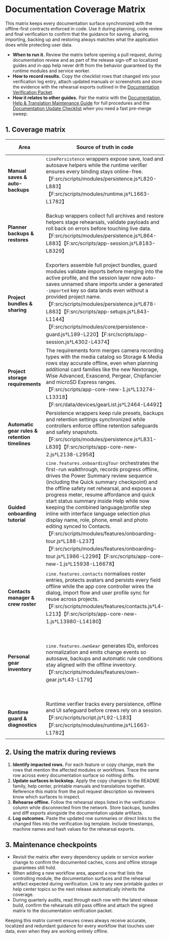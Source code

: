 # Documentation Coverage Matrix

This matrix keeps every documentation surface synchronized with the offline-first
contracts enforced in code. Use it during planning, code review and final
verification to confirm that the guidance for saving, sharing, importing,
backing up and restoring always matches what the application does while
protecting user data.

- **When to run it.** Review the matrix before opening a pull request, during
  documentation review and as part of the release sign-off so localized guides
  and in-app help never drift from the behavior guaranteed by the runtime
  modules and service worker.
- **How to record results.** Copy the checklist rows that changed into your
  verification log entry, attach updated manuals or screenshots and store the
  evidence with the rehearsal exports outlined in the
  [Documentation Verification Packet](documentation-verification-packet.md).
- **How it relates to other guides.** Pair the matrix with the
  [Documentation, Help & Translation Maintenance Guide](documentation-maintenance.md)
  for full procedures and the [Documentation Update Checklist](documentation-update-checklist.md)
  when you need a fast pre-merge sweep.

## 1. Coverage matrix

| Area | Source of truth in code | README family | In-app help & hover copy | Printable runbooks | Translation surfaces | Verification notes |
| --- | --- | --- | --- | --- | --- | --- |
| **Manual saves & auto-backups** | `cinePersistence` wrappers expose save, load and autosave helpers while the runtime verifier ensures every binding stays online-free.【F:src/scripts/modules/persistence.js†L820-L883】【F:src/scripts/modules/runtime.js†L1663-L1782】 | `README.md` → *Saving & Project Management*, localized equivalents. | Help topics under **Saving projects**, hover help on **Save** and autosave status overlays. | `docs/offline-readiness.md`, `docs/operations-checklist.md`. | `src/scripts/translations.js` entries `save*`, `autosave*`, `backupGuardian*`. | Capture manual save + autosave rehearsal, log selector timestamps, archive diff export.
| **Planner backups & restores** | Backup wrappers collect full archives and restore helpers stage rehearsals, validate payloads and roll back on errors before touching live data.【F:src/scripts/modules/persistence.js†L864-L883】【F:src/scripts/app-session.js†L8183-L8329】 | `README.md` → *Backup & Recovery*, *Emergency Recovery Playbook*. | Help topics under **Backups**, the **Data & Storage dashboard** article, restore dialogs and forced pre-restore backup notices.【F:index.html†L4275-L4355】 | `docs/save-share-restore-reference.md`, `docs/backup-rotation-guide.md`. | `src/scripts/translations.js` entries `backup*`, `restore*`, `compareVersions*`. | Store fresh `planner-backup.json`, rehearse restore in isolated profile, attach runtime guard output.
| **Project bundles & sharing** | Exporters assemble full project bundles, guard modules validate imports before merging into the active profile, and the session layer now auto-saves unnamed share imports under a generated `-imported` key so data lands even without a provided project name.【F:src/scripts/modules/persistence.js†L878-L883】【F:src/scripts/app-setups.js†L843-L1144】【F:src/scripts/modules/core/persistence-guard.js†L189-L220】【F:src/scripts/app-session.js†L4302-L4374】 | `README.md` → *Sharing & Imports*, *Save, Share & Import Drill*. | Help topics for **Project bundles**, hover help on **Export project**/**Import project**. | `docs/save-share-restore-reference.md`, `docs/offline-readiness.md`. | `src/scripts/translations.js` entries `exportProject*`, `importProject*`, `shareBundle*`. | Export project bundle, import on verification profile, record incident notes diff and confirm unnamed payloads appear under an `-imported` title.
| **Project storage requirements** | The requirements form merges camera recording types with the media catalog so Storage & Media rows stay accurate offline, even when planning additional card families like the new Nextorage, Wise Advanced, Exascend, Pergear, Chipfancier and microSD Express ranges.【F:src/scripts/app-core-new-1.js†L13274-L13318】【F:src/data/devices/gearList.js†L2464-L4492】 | `README.md` → *Everyday Workflow* step 4; localized equivalents. | Storage section in the project dialog help text and offline walkthroughs. | `docs/offline-readiness.md` (Storage hygiene), `docs/operations-checklist.md`. | `src/scripts/translations.js` entries `storageNeeds*`. | Add and restore storage rows covering CFexpress, CFast, SD and microSD media during rehearsal, confirm autosave captures the entries, and verify the Recording Frame Rate field announces the allowed 1–max fps range for the selected sensor mode while preserving the entered value across saves and exports.
| **Automatic gear rules & retention timelines** | Persistence wrappers keep rule presets, backups and retention settings synchronized while controllers enforce offline retention safeguards and safety snapshots.【F:src/scripts/modules/persistence.js†L831-L839】【F:src/scripts/app-core-new-2.js†L2138-L2958】 | `README.md` → *Automatic Gear Rules*, *Data & Storage Overview*. | Help topics under **Automatic gear rules**, retention warnings in dialogs. | `docs/auto-gear-rule-options.md`, `docs/testing-plan.md`. | `src/scripts/translations.js` entries `autoGear*`, `retention*`. | Export `auto-gear-rules-*.json`, confirm retention summary, capture verification screenshot.
| **Guided onboarding tutorial** | `cine.features.onboardingTour` orchestrates the first-run walkthrough, records progress offline, drives the Power Summary review sequence (including the Quick summary checkpoint) and the offline safety net rehearsal, and exposes a progress meter, resume affordance and quick start status summary inside Help while now keeping the combined language/profile step inline with interface language selection plus display name, role, phone, email and photo editing synced to Contacts.【F:src/scripts/modules/features/onboarding-tour.js†L188-L237】【F:src/scripts/modules/features/onboarding-tour.js†L1986-L2296】【F:src/scripts/app-core-new-1.js†L15938-L16678】 | `README.md` → *Quick Start* (guided tutorial step). | Help dialog quick start checklist button, copy, progress status and anchored popups that highlight the live controls crews are rehearsing. | `docs/documentation-update-checklist.md` (first-run rehearsal). | `src/scripts/translations.js` entries `onboardingTour*`, `helpOnboardingTutorialCopy`. | Launch the tutorial offline, confirm the language/profile card synchronizes with the header selector before continuing, the Power Summary step highlights Results, the offline safety net step calls out the indicator and autosave safeguards, the Quick summary checkpoint card is called out, the meter reflects saved progress, the resume hint reports counts after reopening, the quick start status reports completed/total counts plus the most recent completed step with a relative timestamp and the next workflow, each anchored popup allows interacting with the highlighted controls before advancing, skip/complete persistence holds and replay works from Help.
| **Contacts manager & crew roster** | `cine.features.contacts` normalises roster entries, protects avatars and persists every field offline while the app core controller wires the dialog, import flow and user profile sync for reuse across projects.【F:src/scripts/modules/features/contacts.js†L4-L213】【F:src/scripts/app-core-new-1.js†L13980-L14180】 | `README.md` → *Saving & Project Management* (“Crew contacts stay reusable”), localized equivalents. | Contacts dialog controls, roster toolbar, import hint and profile editors inside **Contacts** with their help anchors.【F:index.html†L7345-L7410】 | `docs/save-share-restore-reference.md` (roster retention safeguards).【F:docs/save-share-restore-reference.md†L15-L17】 | `src/scripts/translations.js` entries `contacts.*`.【F:src/scripts/translations.js†L150-L213】 | Add a contact with avatar, link it to a crew row, import a `.vcf` offline and confirm autosave/backups record the roster before closing the dialog.【F:src/scripts/modules/features/contacts.js†L148-L213】
| **Personal gear inventory** | `cine.features.ownGear` generates IDs, enforces normalization and emits change events so autosave, backups and automatic rule conditions stay aligned with the offline inventory.【F:src/scripts/modules/features/own-gear.js†L43-L179】 | `README.md` → *Saving & Project Management* (“Personal gear inventory stays in sync”), localized equivalents. | **Own Gear** dialog add/edit/reset controls and help anchors throughout the modal.【F:index.html†L6596-L6656】 | `docs/save-share-restore-reference.md` (own gear retention safeguards).【F:docs/save-share-restore-reference.md†L15-L17】 | `src/scripts/translations.js` entries `ownGearNav*`, `ownGear*` dialog strings.【F:src/scripts/translations.js†L60-L68】【F:src/scripts/translations.js†L1634-L1664】 | Add, edit and delete personal gear, confirm automatic gear rule conditions detect the entries and that backups/export payloads include the inventory offline.【F:src/scripts/modules/features/own-gear.js†L104-L172】
| **Runtime guard & diagnostics** | Runtime verifier tracks every persistence, offline and UI safeguard before crews rely on a session.【F:src/scripts/script.js†L92-L183】【F:src/scripts/modules/runtime.js†L1663-L1782】 | `README.md` → *Data Safety & Offline Operation*, *Data Integrity Drills*. | Help diagnostics topic, console guidance inside **Settings → Diagnostics log**. | `docs/offline-readiness.md`, `docs/operations-checklist.md`, `docs/testing-plan.md`. | `src/scripts/translations.js` entries `diagnostics*`, `runtimeIntegrity*`. | Run `window.cineRuntime.verifyCriticalFlows({ warnOnFailure: true })`, archive console capture.

## 2. Using the matrix during reviews

1. **Identify impacted rows.** For each feature or copy change, mark the rows that
   mention the affected modules or workflows. Trace the same row across every
   documentation surface so nothing drifts.
2. **Update surfaces in lockstep.** Apply the copy changes to the README family,
   help center, printable manuals and translations together. Reference this
   matrix from the pull request description so reviewers know which surfaces to
   inspect.
3. **Rehearse offline.** Follow the rehearsal steps listed in the verification
   column while disconnected from the network. Store backups, bundles and diff
   exports alongside the documentation update artifacts.
4. **Log outcomes.** Paste the updated row summaries or direct links to the
   changed files into the verification log template. Include timestamps, machine
   names and hash values for the rehearsal exports.

## 3. Maintenance checkpoints

- Revisit the matrix after every dependency update or service worker change to
  confirm the documented caches, icons and offline storage guarantees still hold.
- When adding a new workflow area, append a row that lists the controlling
  module, the documentation surfaces and the rehearsal artifact expected during
  verification. Link to any new printable guides or help center topics so the
  next release automatically inherits the coverage.
- During quarterly audits, read through each row with the latest release build,
  confirm the rehearsals still pass offline and attach the signed matrix to the
  documentation verification packet.

Keeping this matrix current ensures crews always receive accurate, localized and
redundant guidance for every workflow that touches user data, even when they are
working entirely offline.
